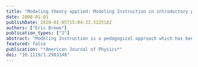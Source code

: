 ```yaml
---
title: "Modeling theory applied: Modeling Instruction in introductory physics"
date: 2008-01-01
publishDate: 2020-02-05T15:04:32.522518Z
authors: ["Eric Brewe"]
publication_types: ["2"]
abstract: "Modeling Instruction is a pedagogical approach which has been widely and successfully employed in high school physics instruction but is not commonly used at the university level. The goal of this paper is to describe the nature of Modeling Instruction at the university level and to clarify the role of models in physics instruction. A university physics class is described as it progresses through a typical modeling cycle, Introduction and Representation, Coordination of Representations, Abstraction and Generalization, and Application and Refinement. The benefits of modeling instruction are discussed. © 2008 American Association of Physics Teachers."
featured: false
publication: "*American Journal of Physics*"
doi: "10.1119/1.2983148"
---
```


